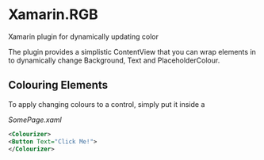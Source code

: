 # Xamarin.RGB
Xamarin plugin for dynamically updating color

The plugin provides a simplistic ContentView that you can wrap elements in to dynamically change Background, Text and PlaceholderColour.

## Colouring Elements

To apply changing colours to a control, simply put it inside a <Colourizer>

*SomePage.xaml*
```xml
<Colourizer>
<Button Text="Click Me!">
</Colourizer>
```
